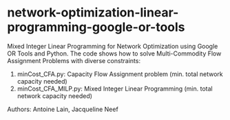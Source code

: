 # network-optimization-linear-programming-google-or-tools
Mixed Integer Linear Programming for Network Optimization using Google OR Tools and Python.
The code shows how to solve Multi-Commodity Flow Assignment Problems with diverse constraints:  

1. minCost_CFA.py: Capacity Flow Assignment problem (min. total network capacity needed)
2. minCost_CFA_MILP.py: Mixed Integer Linear Programming (min. total network capacity needed)  

Authors: Antoine Lain, Jacqueline Neef
